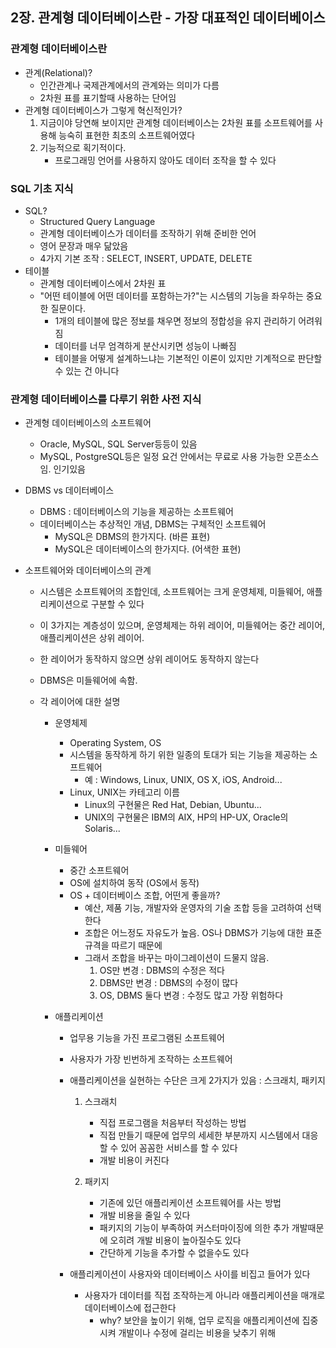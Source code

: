 ## 2장. 관계형 데이터베이스란 - 가장 대표적인 데이터베이스

### 관계형 데이터베이스란

- 관계(Relational)?
  - 인간관계나 국제관계에서의 관계와는 의미가 다름
  - 2차원 표를 표기할때 사용하는 단어임
- 관계형 데이터베이스가 그렇게 혁신적인가?
  1. 지금이야 당연해 보이지만 관계형 데이터베이스는 2차원 표를 소프트웨어를 사용해 능숙히 표현한 최초의 소프트웨어였다
  2. 기능적으로 획기적이다.
     - 프로그래밍 언어를 사용하지 않아도 데이터 조작을 할 수 있다

### SQL 기초 지식

- SQL?
  - Structured Query Language
  - 관계형 데이터베이스가 데이터를 조작하기 위해 준비한 언어
  - 영어 문장과 매우 닮았음
  - 4가지 기본 조작 : SELECT, INSERT, UPDATE, DELETE
- 테이블
  - 관계형 데이터베이스에서 2차원 표
  - "어떤 테이블에 어떤 데이터를 포함하는가?"는 시스템의 기능을 좌우하는 중요한 질문이다.
    - 1개의 테이블에 많은 정보를 채우면 정보의 정합성을 유지 관리하기 어려워짐
    - 데이터를 너무 엄격하게 분산시키면 성능이 나빠짐
    - 테이블을 어떻게 설계하느냐는 기본적인 이론이 있지만 기계적으로 판단할 수 있는 건 아니다

### 관계형 데이터베이스를 다루기 위한 사전 지식

- 관계형 데이터베이스의 소프트웨어

  - Oracle, MySQL, SQL Server등등이 있음
  - MySQL, PostgreSQL등은 일정 요건 안에서는 무료로 사용 가능한 오픈소스임. 인기있음

- DBMS vs 데이터베이스

  - DBMS : 데이터베이스의 기능을 제공하는 소프트웨어
  - 데이터베이스는 추상적인 개념, DBMS는 구체적인 소프트웨어
    - MySQL은 DBMS의 한가지다. (바른 표현)
    - MySQL은 데이터베이스의 한가지다. (어색한 표현)

- 소프트웨어와 데이터베이스의 관계

  - 시스템은 소프트웨어의 조합인데, 소프트웨어는 크게 운영체제, 미들웨어, 애플리케이션으로 구분할 수 있다

  - 이 3가지는 계층성이 있으며, 운영체제는 하위 레이어, 미들웨어는 중간 레이어, 애플리케이션은 상위 레이어.

  - 한 레이어가 동작하지 않으면 상위 레이어도 동작하지 않는다

  - DBMS은 미들웨어에 속함.

  - 각 레이어에 대한 설명

    - 운영체제
      - Operating System, OS
      - 시스템을 동작하게 하기 위한 일종의 토대가 되는 기능을 제공하는 소프트웨어
        - 예 : Windows, Linux, UNIX, OS X, iOS, Android...
      - Linux, UNIX는 카테고리 이름 
        - Linux의 구현물은 Red Hat, Debian, Ubuntu...
        - UNIX의 구현물은 IBM의 AIX, HP의 HP-UX, Oracle의 Solaris...

    - 미들웨어

      - 중간 소프트웨어
      - OS에 설치하여 동작 (OS에서 동작)
      - OS + 데이터베이스 조합, 어떤게 좋을까?
        - 예산, 제품 기능, 개발자와 운영자의 기술 조합 등을 고려하여 선택한다
        - 조합은 어느정도 자유도가 높음. OS나 DBMS가 기능에 대한 표준 규격을 따르기 때문에 
        - 그래서 조합을 바꾸는 마이그레이션이 드물지 않음.
          1. OS만 변경 : DBMS의 수정은 적다
          2. DBMS만 변경 : DBMS의 수정이 많다
          3. OS, DBMS 둘다 변경 : 수정도 많고 가장 위험하다

    - 애플리케이션

      - 업무용 기능을 가진 프로그램된 소프트웨어

      - 사용자가 가장 빈번하게 조작하는 소프트웨어

      - 애플리케이션을 실현하는 수단은 크게 2가지가 있음 : 스크래치, 패키지

        1. 스크래치
           - 직접 프로그램을 처음부터 작성하는 방법
           - 직접 만들기 때문에 업무의 세세한 부분까지 시스템에서 대응할 수 있어 꼼꼼한 서비스를 할 수 있다
           - 개발 비용이 커진다

        2. 패키지
           - 기존에 있던 애플리케이션 소프트웨어를 사는 방법
           - 개발 비용을 줄일 수 있다
           - 패키지의 기능이 부족하여 커스터마이징에 의한 추가 개발때문에 오히려 개발 비용이 높아질수도 있다
           - 간단하게 기능을 추가할 수 없을수도 있다

      - 애플리케이션이 사용자와 데이터베이스 사이를 비집고 들어가 있다

        - 사용자가 데이터를 직접 조작하는게 아니라 애플리케이션을 매개로 데이터베이스에 접근한다
          - why? 보안을 높이기 위해, 업무 로직을 애플리케이션에 집중시켜 개발이나 수정에 걸리는 비용을 낮추기 위해